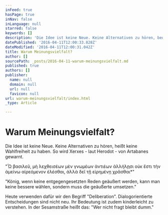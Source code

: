 ```yaml
---
inFeed: true
hasPage: true
inNav: false
inLanguage: null
starred: false
keywords: []
description: 'Die Idee ist keine Neue. Keine Alternativen zu hören, bedeutet keine Wahlfreiheit zu haben. So wird Xerxes - laut Herodot - von Artabanes gewarnt.'
datePublished: '2016-04-11T12:00:33.828Z'
dateModified: '2016-04-11T12:00:31.042Z'
title: Warum Meinungsvielfalt?
author: []
sourcePath: _posts/2016-04-11-warum-meinungsvielfalt.md
published: true
authors: []
publisher:
  name: null
  domain: null
  url: null
  favicon: null
url: warum-meinungsvielfalt/index.html
_type: Article

---
```

# Warum Meinungsvielfalt?

Die Idee ist keine Neue. Keine Alternativen zu hören, heißt keine Wahlfreiheit zu haben. So wird Xerxes - laut Herodot - von Artabanes gewarnt.

"Ὦ βασιλεῦ, μὴ λεχθεισέων μὲν γνωμέων ἀντιέων ἀλλήλῃσι οὐκ ἔστι τὴν ἀμείνω αἱρεόμενον ἑλέσθαι, ἀλλὰ δεῖ τῇ εἰρημένῃ χρᾶσθαι\*"

"König, wenn keine entgegengesetzten Reden geäußert werden, kann man keine bessere wählen, sondern muss die geäußerte umsetzen."

Heute verwenden dafür wir den Begriff "Deliberation". Dialogorientierte Entscheidungen sind nicht neu. Ihr Bedeutung ist zudem kinderleicht zu verstehen. In der Sesamstraße heißt das: "Wer nicht fragt bleibt dumm."